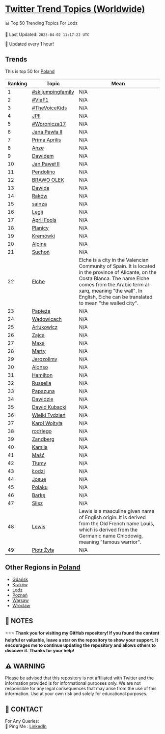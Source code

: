 [Twitter Trend Topics (Worldwide)](https://github.com/ErcinDedeoglu/Twitter-Trend-Topics)
==========


📊 Top 50 Trending Topics For Lodz

📆 Last Updated: `2023-04-02 11:17:22 UTC`

🔧 Updated every 1 hour!


## Trends

This is top 50 for [Poland](</Poland>)

| Ranking | Topic | Mean |
| ------- | ------------ | ------------ |
| 1 | [#skijumpingfamily](http://twitter.com/search?q=%23skijumpingfamily) | N/A |
| 2 | [#ViaF1](http://twitter.com/search?q=%23ViaF1) | N/A |
| 3 | [#TheVoiceKids](http://twitter.com/search?q=%23TheVoiceKids) | N/A |
| 4 | [JPII](http://twitter.com/search?q=JPII) | N/A |
| 5 | [#Woronicza17](http://twitter.com/search?q=%23Woronicza17) | N/A |
| 6 | [Jana Pawła II](http://twitter.com/search?q=Jana+Paw%c5%82a+II) | N/A |
| 7 | [Prima Aprilis](http://twitter.com/search?q=Prima+Aprilis) | N/A |
| 8 | [Anze](http://twitter.com/search?q=Anze) | N/A |
| 9 | [Dawidem](http://twitter.com/search?q=Dawidem) | N/A |
| 10 | [Jan Paweł II](http://twitter.com/search?q=Jan+Pawe%c5%82+II) | N/A |
| 11 | [Pendolino](http://twitter.com/search?q=Pendolino) | N/A |
| 12 | [BRAWO OLEK](http://twitter.com/search?q=BRAWO+OLEK) | N/A |
| 13 | [Dawida](http://twitter.com/search?q=Dawida) | N/A |
| 14 | [Raków](http://twitter.com/search?q=Rak%c3%b3w) | N/A |
| 15 | [sainza](http://twitter.com/search?q=sainza) | N/A |
| 16 | [Legii](http://twitter.com/search?q=Legii) | N/A |
| 17 | [April Fools](http://twitter.com/search?q=April+Fools) | N/A |
| 18 | [Planicy](http://twitter.com/search?q=Planicy) | N/A |
| 19 | [Kremówki](http://twitter.com/search?q=Krem%c3%b3wki) | N/A |
| 20 | [Alpine](http://twitter.com/search?q=Alpine) | N/A |
| 21 | [Suchoń](http://twitter.com/search?q=Sucho%c5%84) | N/A |
| 22 | [Elche](http://twitter.com/search?q=Elche) | Elche is a city in the Valencian Community of Spain. It is located in the province of Alicante, on the Costa Blanca. The name Elche comes from the Arabic term al-xarq, meaning "the wall". In English, Elche can be translated to mean "the walled city". |
| 23 | [Papieża](http://twitter.com/search?q=Papie%c5%bca) | N/A |
| 24 | [Wadowicach](http://twitter.com/search?q=Wadowicach) | N/A |
| 25 | [Arłukowicz](http://twitter.com/search?q=Ar%c5%82ukowicz) | N/A |
| 26 | [Zajca](http://twitter.com/search?q=Zajca) | N/A |
| 27 | [Maxa](http://twitter.com/search?q=Maxa) | N/A |
| 28 | [Marty](http://twitter.com/search?q=Marty) | N/A |
| 29 | [Jerozolimy](http://twitter.com/search?q=Jerozolimy) | N/A |
| 30 | [Alonso](http://twitter.com/search?q=Alonso) | N/A |
| 31 | [Hamilton](http://twitter.com/search?q=Hamilton) | N/A |
| 32 | [Russella](http://twitter.com/search?q=Russella) | N/A |
| 33 | [Papszuna](http://twitter.com/search?q=Papszuna) | N/A |
| 34 | [Dawidzie](http://twitter.com/search?q=Dawidzie) | N/A |
| 35 | [Dawid Kubacki](http://twitter.com/search?q=Dawid+Kubacki) | N/A |
| 36 | [Wielki Tydzień](http://twitter.com/search?q=Wielki+Tydzie%c5%84) | N/A |
| 37 | [Karol Wojtyła](http://twitter.com/search?q=Karol+Wojty%c5%82a) | N/A |
| 38 | [rodriego](http://twitter.com/search?q=rodriego) | N/A |
| 39 | [Zandberg](http://twitter.com/search?q=Zandberg) | N/A |
| 40 | [Kamila](http://twitter.com/search?q=Kamila) | N/A |
| 41 | [Maść](http://twitter.com/search?q=Ma%c5%9b%c4%87) | N/A |
| 42 | [Tłumy](http://twitter.com/search?q=T%c5%82umy) | N/A |
| 43 | [Łodzi](http://twitter.com/search?q=%c5%81odzi) | N/A |
| 44 | [Josue](http://twitter.com/search?q=Josue) | N/A |
| 45 | [Polaku](http://twitter.com/search?q=Polaku) | N/A |
| 46 | [Barkę](http://twitter.com/search?q=Bark%c4%99) | N/A |
| 47 | [Slisz](http://twitter.com/search?q=Slisz) | N/A |
| 48 | [Lewis](http://twitter.com/search?q=Lewis) | Lewis is a masculine given name of English origin. It is derived from the Old French name Louis, which is derived from the Germanic name Chlodowig, meaning "famous warrior". |
| 49 | [Piotr Żyła](http://twitter.com/search?q=Piotr+%c5%bby%c5%82a) | N/A |



## Other Regions in [Poland](</Poland>)

* [Gdańsk](</Poland/Gdańsk.md>)
* [Kraków](</Poland/Kraków.md>)
* [Lodz](</Poland/Lodz.md>)
* [Poznań](</Poland/Poznań.md>)
* [Warsaw](</Poland/Warsaw.md>)
* [Wroclaw](</Poland/Wroclaw.md>)



## 📝 NOTES

⭐⭐⭐ **Thank you for visiting my GitHub repository! If you found the content helpful or valuable, leave a star on the repository to show your support. It encourages me to continue updating the repository and allows others to discover it. Thanks for your help!**


## ⚠️ WARNING

Please be advised that this repository is not affiliated with Twitter and the information provided is for informational purposes only. We are not responsible for any legal consequences that may arise from the use of this information. Use at your own risk and solely for educational purposes.


## 📨 CONTACT

 For Any Queries:  
            🏓 Ping Me : [LinkedIn](https://www.linkedin.com/in/ercindedeoglu/)
